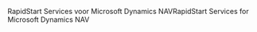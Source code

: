 <span data-ttu-id="3035c-101">RapidStart Services voor Microsoft Dynamics NAV</span><span class="sxs-lookup"><span data-stu-id="3035c-101">RapidStart Services for Microsoft Dynamics NAV</span></span>